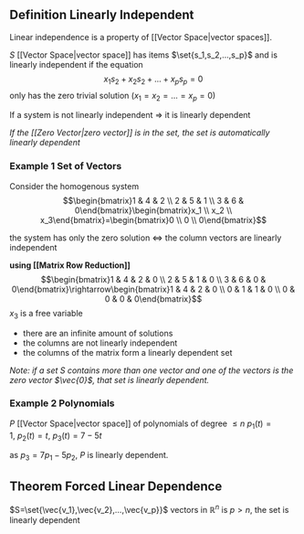 ## Definition Linearly Independent

Linear independence is a property of [[Vector Space|vector spaces]].

$S$ [[Vector Space|vector space]] has items $\set{s_1,s_2,...,s_p}$ and is linearly independent if the equation $$x_1s_2+x_2s_2+...+x_ps_p=0$$ only has the zero trivial solution ($x_1=x_2=...=x_p=0$)

If a system is not linearly independent $\Rightarrow$ it is linearly dependent

_If the [[Zero Vector|zero vector]] is in the set, the set is automatically linearly dependent_

### Example 1 Set of Vectors

Consider the homogenous system
$$\begin{bmatrix}1 & 4 & 2 \\ 2 & 5 & 1 \\ 3 & 6 & 0\end{bmatrix}\begin{bmatrix}x_1 \\ x_2 \\ x_3\end{bmatrix}=\begin{bmatrix}0 \\ 0 \\ 0\end{bmatrix}$$

the system has only the zero solution $\Leftrightarrow$ the column vectors are linearly independent

**using [[Matrix Row Reduction]]**
$$\begin{bmatrix}1 & 4 & 2 & 0 \\ 2 & 5 & 1 & 0 \\ 3 & 6 & 0 & 0\end{bmatrix}\rightarrow\begin{bmatrix}1 & 4 & 2 & 0 \\ 0 & 1 & 1 & 0 \\ 0 & 0 & 0 & 0\end{bmatrix}$$
$x_3$ is a free variable

- there are an infinite amount of solutions
- the columns are not linearly independent
- the columns of the matrix form a linearly dependent set

_Note: if a set $S$ contains more than one vector and one of the vectors is the zero vector $\vec{0}$, that set is linearly dependent._

### Example 2 Polynomials

$P$ [[Vector Space|vector space]] of polynomials of degree $\le n$
$p_1(t)=1,\:p_2(t)=t,\:p_3(t)=7-5t$

as $p_3=7p_1-5p_2$, $P$ is linearly dependent.

## Theorem Forced Linear Dependence

$S=\set{\vec{v_1},\vec{v_2},...,\vec{v_p}}$ vectors in $\mathbb{R}^n$
is $p>n$, the set is linearly dependent
